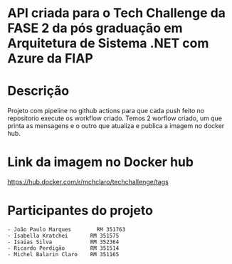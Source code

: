 # API criada para o Tech Challenge da FASE 2 da pós graduação em Arquitetura de Sistema .NET com Azure da FIAP

# Descrição
Projeto com pipeline no github actions para que cada push feito no repositorio execute os workflow criado. Temos 2 worflow criado, um que printa as mensagens e o outro que atualiza e publica a imagem no docker hub.

# Link da imagem no Docker hub
https://hub.docker.com/r/mchclaro/techchallenge/tags


# Participantes do projeto
	- João Paulo Marques 	    RM 351763
	- Isabella Kratchei       RM 351575
	- Isaias Silva            RM 352364
	- Ricardo Perdigão        RM 351514
	- Michel Balarin Claro    RM 351165
